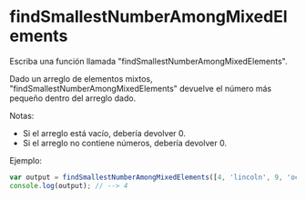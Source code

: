 # findSmallestNumberAmongMixedElements

Escriba una función llamada "findSmallestNumberAmongMixedElements".

Dado un arreglo de elementos mixtos, "findSmallestNumberAmongMixedElements" devuelve el número más pequeño dentro del arreglo dado.

Notas:
* Si el arreglo está vacío, debería devolver 0.
* Si el arreglo no contiene números, debería devolver 0.

Ejemplo:

```js
var output = findSmallestNumberAmongMixedElements([4, 'lincoln', 9, 'octopus']);
console.log(output); // --> 4
```
